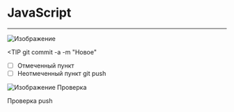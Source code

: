 JavaScript
= 

***

![Изображение](https://d2vvqscadf4c1f.cloudfront.net/NXslLJnbQ5OrxyTiV0dV_00A.png "Логотип Markdown")

<TIP git commit -a -m "Новое"
- [ ] Отмеченный пункт
- [ ] Неотмеченный пункт
git push

![Изображение](https://upload.wikimedia.org/wikipedia/commons/thumb/4/48/Markdown-mark.svg/1920px-Markdown-mark.svg.png "Логотип Markdown")
Проверка 

Проверка push
